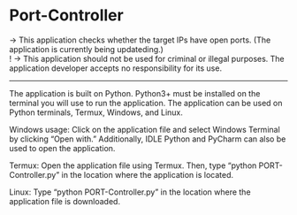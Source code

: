 # Port-Controller
-> This application checks whether the target IPs have open ports. (The application is currently being updateding.)                                              
! -> This application should not be used for criminal or illegal purposes. The application developer accepts no responsibility for its use.

-----------------------------------------------------------------------------------------------------------------------------------------------------------------

The application is built on Python. Python3+ must be installed on the terminal you will use to run the application. The application can be used on Python terminals, Termux, Windows, and Linux.

Windows usage: Click on the application file and select Windows Terminal by clicking “Open with.” Additionally, IDLE Python and PyCharm can also be used to open the application.

Termux: Open the application file using Termux. Then, type “python PORT-Controller.py” in the location where the application is located.

Linux: Type “python PORT-Controller.py” in the location where the application file is downloaded.
